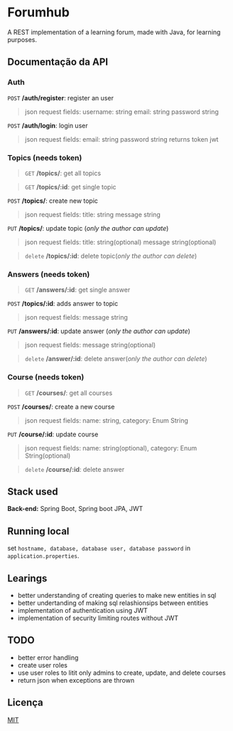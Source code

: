 
# Forumhub



A REST implementation of a learning forum, made with Java, for learning purposes.

## Documentação da API

### Auth
`POST` **/auth/register**: register an user
> json request fields: 
    username: string
    email: string
    password string

`POST` **/auth/login**: login user
> json request fields: 
    email: string
    password string
> returns token jwt

### Topics (needs token)
> `GET` **/topics/**: get all topics

> `GET` **/topics/:id**: get single topic

`POST` **/topics/**: create new topic
> json request fields: 
    title: string
    message string

`PUT` **/topics/**: update topic (_only the author can update_)
> json request fields: 
    title: string(optional)
    message string(optional)

> `delete` **/topics/:id**: delete topic(_only the author can delete_)

### Answers (needs token)
> `GET` **/answers/:id**: get single answer

`POST` **/topics/:id**: adds answer to topic 
> json request fields: 
    message string

`PUT` **/answers/:id**: update answer (_only the author can update_)
> json request fields: 
    message string(optional)

> `delete` **/answer/:id**: delete answer(_only the author can delete_)

### Course (needs token)
> `GET` **/courses/**: get all courses

`POST` **/courses/**: create a new course
> json request fields: 
    name: string,
    category: Enum String

`PUT` **/course/:id**: update course 
> json request fields: 
    name: string(optional),
    category: Enum String(optional)

> `delete` **/course/:id**: delete answer
## Stack used


**Back-end:** Spring Boot, Spring boot JPA, JWT


## Running local

set `hostname, database, database user, database password` in `application.properties`.

    
## Learings

- better understanding of creating queries to make new entities in sql
- better undertanding of making sql relashionsips between entities
- implementation of authentication using JWT
- implementation of security limiting routes without JWT



## TODO
- better error handling
- create user roles
- use user roles to litit only admins to create, update, and delete courses
- return json when exceptions are thrown
## Licença

[MIT](https://choosealicense.com/licenses/mit/)

